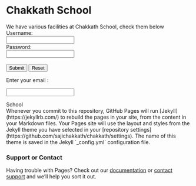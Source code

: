 <h1> Chakkath School</h1>
We have various facilities at Chakkath School, check them below
<form>
  <label for="username">Username:</label><br>
  <input type="text" id="username" name="username"><br>
    <label for="pwd">Password:</label><br>
  <input type="password" id="pwd" name="pwd"><br>
  <br>
  <input type="submit" value="Submit">
  <input type="reset"><br>
  
  <label for="email">Enter your email : </label>
  
  <input type="url" id="homepage" name="homepage">
                                                                                                                
                                          
  </form>
<div> School
</div>
Whenever you commit to this repository, GitHub Pages will run [Jekyll](https://jekyllrb.com/) to rebuild the pages in your site, from the content in your Markdown files.
Your Pages site will use the layout and styles from the Jekyll theme you have selected in your [repository settings](https://github.com/sajichakkath/chakkath/settings). The name of this theme is saved in the Jekyll `_config.yml` configuration file.

### Support or Contact

Having trouble with Pages? Check out our [documentation](https://help.github.com/categories/github-pages-basics/) or [contact support](https://github.com/contact) and we’ll help you sort it out.
